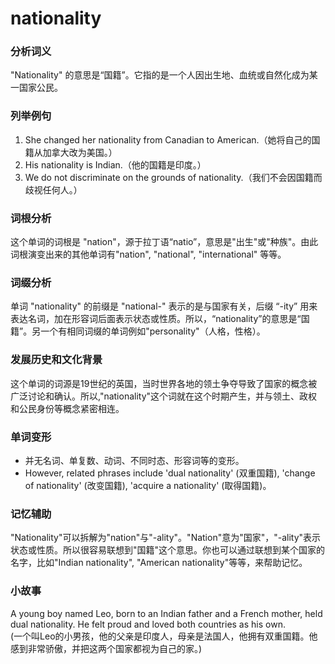 # nationality

### 分析词义

  

"Nationality" 的意思是“国籍”。它指的是一个人因出生地、血统或自然化成为某一国家公民。

  

### 列举例句

  

1.  She changed her nationality from Canadian to American.（她将自己的国籍从加拿大改为美国。）
2.  His nationality is Indian.（他的国籍是印度。）
3.  We do not discriminate on the grounds of nationality.（我们不会因国籍而歧视任何人。）

  

### 词根分析

  

这个单词的词根是 "nation"，源于拉丁语“natio”，意思是"出生"或"种族"。由此词根演变出来的其他单词有"nation", "national", "international" 等等。

  

### 词缀分析

  

单词 "nationality" 的前缀是 "national-" 表示的是与国家有关，后缀 “-ity” 用来表达名词，加在形容词后面表示状态或性质。所以，“nationality”的意思是“国籍”。另一个有相同词缀的单词例如"personality"（人格，性格）。

  

### 发展历史和文化背景

  

这个单词的词源是19世纪的英国，当时世界各地的领土争夺导致了国家的概念被广泛讨论和确认。所以,"nationality"这个词就在这个时期产生，并与领土、政权和公民身份等概念紧密相连。

  

### 单词变形

  

*   并无名词、单复数、动词、不同时态、形容词等的变形。
*   However, related phrases include 'dual nationality' (双重国籍), 'change of nationality' (改变国籍), 'acquire a nationality' (取得国籍)。

  

### 记忆辅助

  

"Nationality"可以拆解为"nation"与"-ality"。"Nation"意为"国家"，"-ality"表示状态或性质。所以很容易联想到"国籍"这个意思。你也可以通过联想到某个国家的名字，比如"Indian nationality", "American nationality"等等，来帮助记忆。

  

### 小故事

  

A young boy named Leo, born to an Indian father and a French mother, held dual nationality. He felt proud and loved both countries as his own.  
(一个叫Leo的小男孩，他的父亲是印度人，母亲是法国人，他拥有双重国籍。他感到非常骄傲，并把这两个国家都视为自己的家。)
